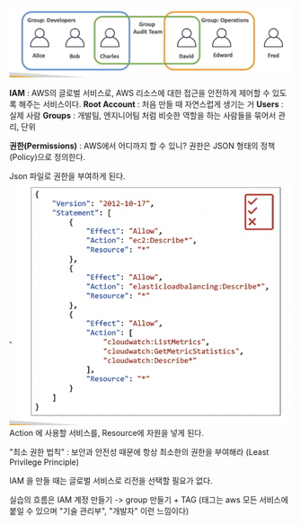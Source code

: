 
![사진](./img/iam1.png)

**IAM** : AWS의 글로벌 서비스로, AWS 리소스에 대한 접근을 안전하게 제어할 수 있도록 해주는 서비스이다.
**Root Account** : 처음 만들 때 자연스럽게 생기는 거
**Users** : 실제 사람
**Groups** : 개발팀, 엔지니어팀 처럼 비슷한 역할을 하는 사람들을 묶어서 관리, 단위

**권한(Permissions)** : AWS에서 어디까지 할 수 있니?
권한은 JSON 형태의 정책(Policy)으로 정의한다.


Json 파일로 권한을 부여하게 된다.
![사진](./img/iam2.png)
Action 에 사용할 서비스를, Resource에 자원을 넣게 된다. 

"최소 권한 법칙" : 보안과 안전성 때문에 항상 최소한의 권한을 부여해라 (Least Privilege Principle)

IAM 을 만들 때는 글로벌 서비스로 리전을 선택할 필요가 없다. 

실습의 흐름은
IAM 계정 만들기 -> group 만들기 + TAG (태그는 aws 모든 서비스에 붙일 수 있으며 "기술 관리부", "개발자" 이런 느낌이다)

 